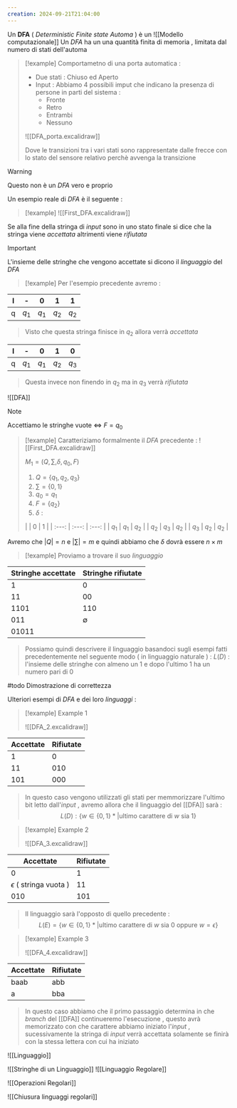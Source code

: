 ```yaml
---
creation: 2024-09-21T21:04:00
---
```

Un **DFA** ( *Deterministic Finite state Automa* ) è un ![[Modello computazionale]]
 Un *DFA* ha un una quantità finita di memoria , limitata dal numero di stati dell'automa

>[!example] 
>Comportametno di una porta automatica :
>+ Due stati : Chiuso ed Aperto 
>+ Input : Abbiamo 4 possibili imput che indicano la presenza di persone in parti del sistema : 
>	+ Fronte
>	+ Retro
>	+ Entrambi
>	+ Nessuno
>
>![[DFA_porta.excalidraw]]
>
>Dove le transizioni tra i vari stati sono rappresentate dalle frecce con lo stato del sensore relativo perchè avvenga la transizione

>[!warning] 
>Questo non è un *DFA* vero e proprio

Un esempio reale di *DFA* è il seguente : 

>[!example] 
![[First_DFA.excalidraw]]

Se alla fine della stringa di *input* sono in uno stato finale si dice che la stringa viene *accettata* altrimenti viene *rifiutata* 

>[!important] 
>L'insieme delle stringhe che vengono accettate si dicono il *linguaggio* del *DFA*

>[!example] 
>Per l'esempio precedente avremo :
>
|  I  |   -   |   0   |   1   |   1   |
| :-: | :---: | :---: | :---: | :---: |
|  q  | $q_1$ | $q_1$ | $q_2$ | $q_2$ |
>
>Visto che questa stringa finisce in $q_2$ allora verrà *accettata*
>
>
|  I  |   -   |   0   |   1   |   0   |
| :-: | :---: | :---: | :---: | :---: |
|  q  | $q_1$ | $q_1$ | $q_2$ | $q_3$ |
>
>Questa invece non finendo in $q_2$ ma in $q_3$ verrà *rifiutata*

![[DFA]]

>[!note] 
>Accettiamo le stringhe vuote $\iff$ $F = q_0$

>[!example] 
>Caratteriziamo formalmente il *DFA* precedente :
![[First_DFA.excalidraw]]
>
>$M_1 = (Q,\sum, \delta,q_0,F)$
>1. $Q = \{ q_1,q_2,q_3 \}$
>2. $\sum = \{0,1\}$
>3. $q_0 = q_1$
>4. $F = \{ q_2 \}$
>5. $\delta$ :
>
>|       |   0   |   1   |
| :---: | :---: | :---: |
| $q_1$ | $q_1$ | $q_2$ |
| $q_2$ | $q_3$ | $q_2$ |
| $q_3$ | $q_2$ | $q_2$ |

Avremo che $|Q| = n$ e $|\sum| = m$ e quindi abbiamo che $\delta$ dovrà essere $n\times m$ 

>[!example] 
>Proviamo a trovare il suo *linguaggio* 
>
>
| Stringhe **accettate** | Stringhe rifiutate |
| ------------------ | ------------------ |
| 1                  | 0                  |
| 11                 | 00                 |
| 1101               | 110                |
| 011                | $\emptyset$        |
| 01011              |                    |
>
>Possiamo quindi descrivere il linguaggio basandoci sugli esempi fatti precedentemente nel seguente modo ( in linguaggio naturale ) : 
>$L(D)$ : l'insieme delle stringhe con almeno un $1$ e dopo l'ultimo $1$ ha un numero pari di $0$

#todo Dimostrazione di correttezza

Ulteriori esempi di *DFA* e dei loro *linguaggi* :

>[!example] Example 1
>
>![[DFA_2.excalidraw]]
>
>
| **Accettate** | Rifiutate |
| --------- | --------- |
| 1         | 0         |
| 11        | 010       |
| 101       | 000       |
>
>In questo caso vengono utilizzati gli stati per memmorizzare l'ultimo bit letto dall'*input* , avremo allora che il linguaggio del [[DFA]] sarà :
>$$L(D) : \{ w \in \{0,1\}* | \text{ultimo carattere di $w$ sia 1} \}$$

>[!example] Example 2
>
>![[DFA_3.excalidraw]]
>
>
| **Accettate**                | Rifiutate |
| ---------------------------- | --------- |
| 0                            | 1         |
| $\epsilon$ ( stringa vuota ) | 11        |
| 010                          | 101       |
>
>Il linguaggio sarà l'opposto di quello precedente :
>$$L(E) = \{ w\in \{ 0,1 \}* | \text{ultimo carattere di $w$ sia 0 oppure $w = \epsilon$} \}$$

>[!example] Example 3
>
>![[DFA_4.excalidraw]]
>
>
| **Accettate** | Rifiutate |
| ------------- | --------- |
| baab          | abb       |
| a             | bba       |
>
>In questo caso abbiamo che il primo passaggio determina in che *branch* del [[DFA]] continueremo l'esecuzione , questo avrà memorizzato con che carattere abbiamo iniziato l'*input* , sucessivamente la stringa di *input* verrà accettata solamente se finirà con la stessa lettera con cui ha iniziato

![[Linguaggio]]

![[Stringhe di un Linguaggio]]
![[Linguaggio Regolare]]

![[Operazioni Regolari]]

![[Chiusura linguaggi regolari]]